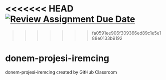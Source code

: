<<<<<<< HEAD
[![Review Assignment Due Date](https://classroom.github.com/assets/deadline-readme-button-24ddc0f5d75046c5622901739e7c5dd533143b0c8e959d652212380cedb1ea36.svg)](https://classroom.github.com/a/gTiETg9a)
=======
>>>>>>> fa0591ee906f309366ed89c1e5e188e0133b9192
# donem-projesi-iremcing
donem-projesi-iremcing created by GitHub Classroom
